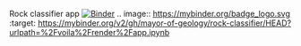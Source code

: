 Rock classifier app
[![Binder](https://mybinder.org/badge_logo.svg)](https://mybinder.org/v2/gh/mayor-of-geology/rock-classifier/HEAD?urlpath=%2Fvoila%2Frender%2Fapp.ipynb)
.. image:: https://mybinder.org/badge_logo.svg
 :target: https://mybinder.org/v2/gh/mayor-of-geology/rock-classifier/HEAD?urlpath=%2Fvoila%2Frender%2Fapp.ipynb
